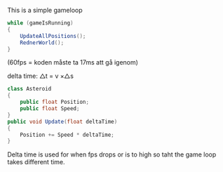 This is a simple gameloop
```c#
while (gameIsRunning)
{
	UpdateAllPositions();
	RednerWorld();
}
```
(60fps = koden måste ta 17ms att gå igenom)

delta time: △t = v ×△s
```c#
class Asteroid 
{
	public float Position;
	public float Speed;
}
public void Update(float deltaTime) 
{
	Position += Speed * deltaTime;
}
```
Delta time is used for when fps drops or is to high so taht the game loop takes different time. 
